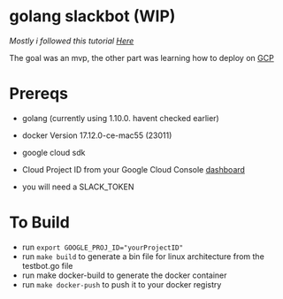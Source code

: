 # golang slackbot (WIP)
*Mostly i followed this tutorial [Here](https://rsmitty.github.io/Slack-Bot/)*

The goal was an mvp, the other part was learning how to deploy on [GCP](https://cloud.google.com/)

# Prereqs

- golang (currently using 1.10.0. havent checked earlier)
- docker Version 17.12.0-ce-mac55 (23011)
- google cloud sdk
- Cloud Project ID from your Google Cloud Console [dashboard](https://console.cloud.google.com/home/dashboard)

- you will need a SLACK_TOKEN

# To Build
- run `export GOOGLE_PROJ_ID="yourProjectID"`
- run `make build` to generate a bin file for linux architecture from the testbot.go file
- run make docker-build to generate the docker container
- run `make docker-push` to push it to your docker registry

